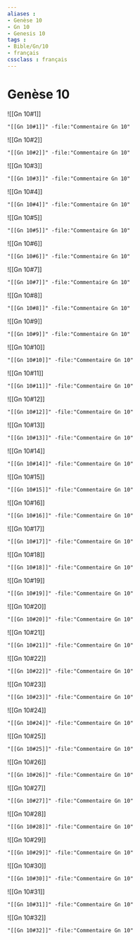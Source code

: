 ```yaml
---
aliases : 
- Genèse 10
- Gn 10
- Genesis 10
tags : 
- Bible/Gn/10
- français
cssclass : français
---
```


# Genèse 10

![[Gn 10#1]]

```query
"[[Gn 10#1]]" -file:"Commentaire Gn 10"
```

![[Gn 10#2]]

```query
"[[Gn 10#2]]" -file:"Commentaire Gn 10"
```

![[Gn 10#3]]

```query
"[[Gn 10#3]]" -file:"Commentaire Gn 10"
```

![[Gn 10#4]]

```query
"[[Gn 10#4]]" -file:"Commentaire Gn 10"
```

![[Gn 10#5]]

```query
"[[Gn 10#5]]" -file:"Commentaire Gn 10"
```

![[Gn 10#6]]

```query
"[[Gn 10#6]]" -file:"Commentaire Gn 10"
```

![[Gn 10#7]]

```query
"[[Gn 10#7]]" -file:"Commentaire Gn 10"
```

![[Gn 10#8]]

```query
"[[Gn 10#8]]" -file:"Commentaire Gn 10"
```

![[Gn 10#9]]

```query
"[[Gn 10#9]]" -file:"Commentaire Gn 10"
```

![[Gn 10#10]]

```query
"[[Gn 10#10]]" -file:"Commentaire Gn 10"
```

![[Gn 10#11]]

```query
"[[Gn 10#11]]" -file:"Commentaire Gn 10"
```

![[Gn 10#12]]

```query
"[[Gn 10#12]]" -file:"Commentaire Gn 10"
```

![[Gn 10#13]]

```query
"[[Gn 10#13]]" -file:"Commentaire Gn 10"
```

![[Gn 10#14]]

```query
"[[Gn 10#14]]" -file:"Commentaire Gn 10"
```

![[Gn 10#15]]

```query
"[[Gn 10#15]]" -file:"Commentaire Gn 10"
```

![[Gn 10#16]]

```query
"[[Gn 10#16]]" -file:"Commentaire Gn 10"
```

![[Gn 10#17]]

```query
"[[Gn 10#17]]" -file:"Commentaire Gn 10"
```

![[Gn 10#18]]

```query
"[[Gn 10#18]]" -file:"Commentaire Gn 10"
```

![[Gn 10#19]]

```query
"[[Gn 10#19]]" -file:"Commentaire Gn 10"
```

![[Gn 10#20]]

```query
"[[Gn 10#20]]" -file:"Commentaire Gn 10"
```

![[Gn 10#21]]

```query
"[[Gn 10#21]]" -file:"Commentaire Gn 10"
```

![[Gn 10#22]]

```query
"[[Gn 10#22]]" -file:"Commentaire Gn 10"
```

![[Gn 10#23]]

```query
"[[Gn 10#23]]" -file:"Commentaire Gn 10"
```

![[Gn 10#24]]

```query
"[[Gn 10#24]]" -file:"Commentaire Gn 10"
```

![[Gn 10#25]]

```query
"[[Gn 10#25]]" -file:"Commentaire Gn 10"
```

![[Gn 10#26]]

```query
"[[Gn 10#26]]" -file:"Commentaire Gn 10"
```

![[Gn 10#27]]

```query
"[[Gn 10#27]]" -file:"Commentaire Gn 10"
```

![[Gn 10#28]]

```query
"[[Gn 10#28]]" -file:"Commentaire Gn 10"
```

![[Gn 10#29]]

```query
"[[Gn 10#29]]" -file:"Commentaire Gn 10"
```

![[Gn 10#30]]

```query
"[[Gn 10#30]]" -file:"Commentaire Gn 10"
```

![[Gn 10#31]]

```query
"[[Gn 10#31]]" -file:"Commentaire Gn 10"
```

![[Gn 10#32]]

```query
"[[Gn 10#32]]" -file:"Commentaire Gn 10"
```

